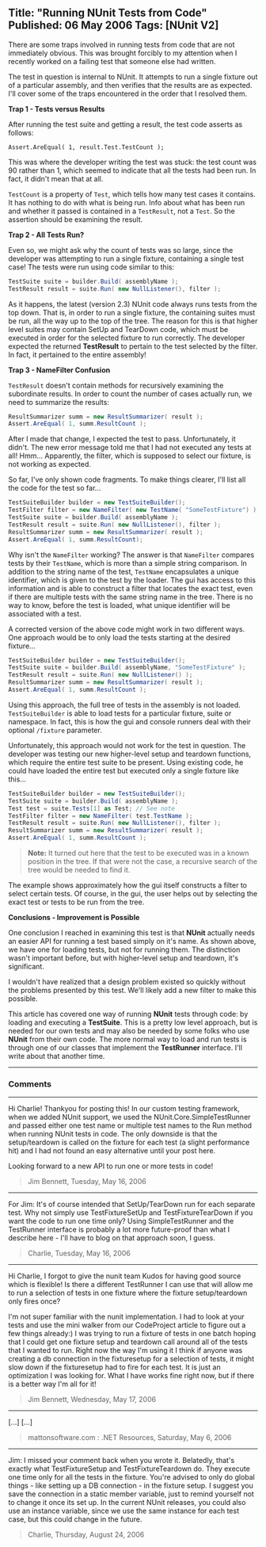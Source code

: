 Title: "Running NUnit Tests from Code"
Published: 06 May 2006
Tags: [NUnit V2]
---
There are some traps involved in running tests from code that are not immediately obvious. This was brought forcibly to my attention when I recently worked on a failing test that someone else had written.

The test in question is internal to NUnit. It attempts to run a single fixture out of a particular assembly, and then verifies that the results are as expected. I'll cover some of the traps encountered in the order that I resolved them.

<!--more-->
**Trap 1 - Tests versus Results**

After running the test suite and getting a result, the test code asserts as follows:

```charp
Assert.AreEqual( 1, result.Test.TestCount );
```

This was where the developer writing the test was stuck: the test count was 90 rather than 1, which seemed to indicate that all the tests had been run. In fact, it didn't mean that at all.

`TestCount` is a property of `Test`, which tells how many test cases it contains. It has nothing to do with what is being run. Info about what has been run and whether it passed is contained in a `TestResult`, not a `Test`. So the assertion should be examining the result.

**Trap 2 - All Tests Run?**

Even so, we might ask why the count of tests was so large, since the developer was attempting to run a single fixture, containing a single test case! The tests were run using code similar to this:

```csharp
TestSuite suite = builder.Build( assemblyName );
TestResult result = suite.Run( new NullListener(), filter );
```

As it happens, the latest (version 2.3) NUnit code always runs tests from the top down. That is, in order to run a single fixture, the containing suites must be run, all the way up to the top of the tree. The reason for this is that higher level suites may contain SetUp and TearDown code, which must be executed in order for the selected fixture to run correctly. The developer expected the returned **TestResult** to pertain to the test selected by the filter. In fact, it pertained to the entire assembly!

**Trap 3 - NameFilter Confusion**

`TestResult` doesn't contain methods for recursively examining the subordinate results. In order to count the number of cases actually run, we need to summarize the results:

```csharp
ResultSummarizer summ = new ResultSummarizer( result );
Assert.AreEqual( 1, summ.ResultCount );
```

After I made that change, I expected the test to pass. Unfortunately, it didn't. The new error message told me that I had not executed any tests at all! Hmm... Apparently, the filter, which is supposed to select our fixture, is not working as expected.

So far, I've only shown code fragments. To make things clearer, I'll list all the code for the test so far...

```csharp
TestSuiteBuilder builder = new TestSuiteBuilder();
TestFilter filter = new NameFilter( new TestName( "SomeTestFixture") );
TestSuite suite = builder.Build( assemblyName );
TestResult result = suite.Run( new NullListener(), filter );
ResultSummarizer summ = new ResultSummarizer( result );
Assert.AreEqual( 1, summ.ResultCount);
```

Why isn't the `NameFilter` working? The answer is that `NameFilter` compares tests by their `TestName`, which is more than a simple string comparison. In addition to the string name of the test, `TestName` encapsulates a unique identifier, which is given to the test by the loader. The gui has access to this information and is able to construct a filter that locates the exact test, even if there are multiple tests with the same string name in the tree. There is no way to know, before the test is loaded, what unique identifier will be associated with a test.

A corrected version of the above code might work in two different ways. One approach would be to only load the tests starting at the desired fixture...

```csharp
TestSuiteBuilder builder = new TestSuiteBuilder();
TestSuite suite = builder.Build( assemblyName, "SomeTestFixture" );
TestResult result = suite.Run( new NullListener() );
ResultSummarizer summ = new ResultSummarizer( result );
Assert.AreEqual( 1, summ.ResultCount );
```

Using this approach, the full tree of tests in the assembly is not loaded. `TestSuiteBuilder` is able to load tests for a particular fixture, suite or namespace. In fact, this is how the gui and console runners deal with their optional `/fixture` parameter.

Unfortunately, this approach would not work for the test in question. The developer was testing our new higher-level setup and teardown functions, which require the entire test suite to be present. Using existing code, he could have loaded the entire test but executed only a single fixture like this...

```csharp
TestSuiteBuilder builder = new TestSuiteBuilder();
TestSuite suite = builder.Build( assemblyName );
Test test = suite.Tests[1] as Test; // See note
TestFilter filter = new NameFilter( test.TestName );
TestResult result = suite.Run( new NullListener(), filter );
ResultSummarizer summ = new ResultSummarizer( result );
Assert.AreEqual( 1, summ.ResultCount );
```

>**Note:** It turned out here that the test to be executed was in a known position in the tree. If that were not the case, a recursive search of the tree would be needed to find it.

The example shows approximately how the gui itself constructs a filter to select certain tests. Of course, in the gui, the user helps out by selecting the exact test or tests to be run from the tree.

**Conclusions - Improvement is Possible**

One conclusion I reached in examining this test is that **NUnit** actually needs an easier API for running a test based simply on it's name. As shown above, we have one for loading tests, but not for running them. The distinction wasn't important before, but with higher-level setup and teardown, it's significant.

I wouldn't have realized that a design problem existed so quickly without the problems presented by this test. We'll likely add a new filter to make this possible.

This article has covered one way of running **NUnit** tests through code: by loading and executing a **TestSuite**. This is a pretty low level approach, but is needed for our own tests and may also be needed by some folks who use **NUnit** from their own code. The more normal way to load and run tests is through one of our classes that implement the **TestRunner** interface. I'll write about that another time.

---

### Comments

---

Hi Charlie! Thankyou for posting this! In our custom testing framework, when we added NUnit support, we used the NUnit.Core.SimpleTestRunner and passed either one test name or multiple test names to the Run method when running NUnit tests in code. The only downside is that the setup/teardown is called on the fixture for each test (a slight performance hit) and I had not found an easy alternative until your post here.

Looking forward to a new API to run one or more tests in code!
>Jim Bennett, Tuesday, May 16, 2006

---

For Jim: It's of course intended that SetUp/TearDown run for each separate test. Why not simply use TestFixtureSetUp and TestFixtureTearDown if you want the code to run one time only? Using SimpleTestRunner and the TestRunner interface is probably a lot more future-proof than what I describe here - I'll have to blog on that approach soon, I guess.
>Charlie, Tuesday, May 16, 2006

---

Hi Charlie, I forgot to give the nunit team Kudos for having good source which is flexible! Is there a different TestRunner I can use that will allow me to run a selection of tests in one fixture where the fixture setup/teardown only fires once?

I'm not super familiar with the nunit implementation. I had to look at your tests and use the mini walker from our CodeProject article to figure out a few things already:) I was trying to run a fixture of tests in one batch hoping that I could get one fixture setup and teardown call around all of the tests that I wanted to run. Right now the way I'm using it I think if anyone was creating a db connection in the fixturesetup for a selection of tests, it might slow down if the fixturesetup had to fire for each test. It is just an optimization I was looking for. What I have works fine right now, but if there is a better way I'm all for it!
>Jim Bennett, Wednesday, May 17, 2006

---

[...]  [...]
>mattonsoftware.com : .NET Resources, Saturday, May 6, 2006

---

Jim: I missed your comment back when you wrote it. Belatedly, that's exactly what TestFixtureSetup and TestFixtureTeardown do. They execute one time only for all the tests in the fixture. You're advised to only do global things - like setting up a DB connection - in the fixture setup. I suggest you save the connection in a static member variable, just to remind yourself not to change it once its set up. In the current NUnit releases, you could also use an instance variable, since we use the same instance for each test case, but this could change in the future.
>Charlie, Thursday, August 24, 2006
